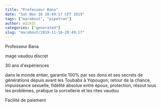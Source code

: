 ```yaml
---
title: "Professeur Bana"
date: "Sat Nov 16 20:49:17 CET 2019"
tags: ["marabout", "pipotron"]
author: m1ch3l
categories: ["generated"]
slug: "marabout/2019-11-16-20:49:17"
---
```


Professeur Bana

mage vaudou discret

30 ans d'expériences

dans le monde entier, garantie 100% par ses dons et ses secrets de générations depuis avant les Toubabs à Yopougon, retour de la chance, impuissance sexuelle, fidélité absolue entre époux, protection, résout tous les problèmes, pratique la sorcellerie et les rites vaudou

Facilité de paiement
